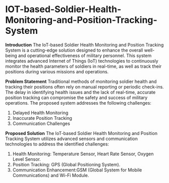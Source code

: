 # IOT-based-Soldier-Health-Monitoring-and-Position-Tracking-System

**Introduction**
  The IoT-based Soldier Health Monitoring and Position Tracking System is a cutting-edge solution designed to enhance the overall well-being and operational effectiveness of military personnel. This system integrates advanced Internet of Things (IoT) technologies to continuously monitor the health parameters of soldiers in real-time, as well as track their positions during various missions and operations.

**Problem Statement**
  Traditional methods of monitoring soldier health and tracking their positions often rely on manual reporting or periodic check-ins. The delay in identifying health issues and the lack of real-time, accurate position tracking can compromise the safety and success of military operations. The proposed system addresses the following challenges:
  1) Delayed Health Monitoring
  2) Inaccurate Position Tracking
  3) Communication Challenges

**Proposed Solution**
  The IoT-based Soldier Health Monitoring and Position Tracking System utilizes advanced sensors and communication technologies to address the identified challenges:
  1) Health Monitoring: Temperature Sensor, Heart Rate Sensor, Oxygen Level Sensor.
  2) Position Tracking: GPS (Global Positioning System).
  3) Communication Enhancement:GSM (Global System for Mobile Communications) and Wi-Fi Module. 
